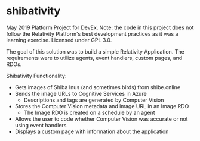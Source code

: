 # shibativity
May 2019 Platform Project for DevEx. Note: the code in this project does not follow the Relativity Platform's best development practices as it was a learning exercise. Licensed under GPL 3.0.

The goal of this solution was to build a simple Relativity Application. The requirements were to utilize agents, event handlers, custom pages, and RDOs.

Shibativity Functionality:
 - Gets images of Shiba Inus (and sometimes birds) from shibe.online
 - Sends the image URLs to Cognitive Services in Azure
    - Descriptions and tags are generated by Computer Vision
 - Stores the Computer Vision metadata and image URL in an Image RDO
    - The Image RDO is created on a schedule by an agent
 - Allows the user to code whether Computer Vision was accurate or not using event handlers
 - Displays a custom page with information about the application
